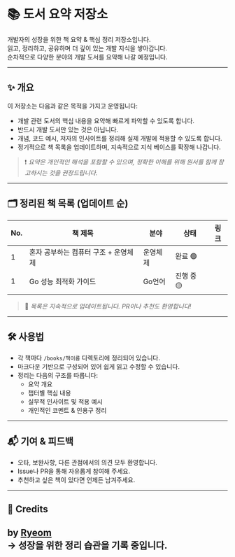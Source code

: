 # 📚 도서 요약 저장소

개발자의 성장을 위한 책 요약 & 핵심 정리 저장소입니다.  
읽고, 정리하고, 공유하며 더 깊이 있는 개발 지식을 쌓아갑니다.  
순차적으로 다양한 분야의 개발 도서를 요약해 나갈 예정입니다.

---

## ✨ 개요

이 저장소는 다음과 같은 목적을 가지고 운영됩니다:

- 개발 관련 도서의 핵심 내용을 요약해 빠르게 파악할 수 있도록 합니다.
- 반드시 개발 도서만 있는 것은 아닙니다.
- 개념, 코드 예시, 저자의 인사이트를 정리해 실제 개발에 적용할 수 있도록 합니다.
- 정기적으로 책 목록을 업데이트하며, 지속적으로 지식 베이스를 확장해 나갑니다.

> ❗ *요약은 개인적인 해석을 포함할 수 있으며, 정확한 이해를 위해 원서를 함께 참고하시는 것을 권장드립니다.*

---

## 🗂️ 정리된 책 목록 (업데이트 순)

| No. | 책 제목 | 분야 | 상태 | 링크 |
|-----|----------|------|------|------|
| 1 |혼자 공부하는 컴퓨터 구조 + 운영체제  | 운영체제 | 완료 🟢 | |
| 1 |Go 성능 최적화 가이드  | Go언어 | 진행 중 🟡 | |

> 🔄 *목록은 지속적으로 업데이트됩니다. PR이나 추천도 환영합니다!*

---

## 🛠️ 사용법

- 각 책마다 `/books/책이름` 디렉토리에 정리되어 있습니다.
- 마크다운 기반으로 구성되어 있어 쉽게 읽고 수정할 수 있습니다.
- 정리는 다음의 구조를 따릅니다:
    - 요약 개요
    - 챕터별 핵심 내용
    - 실무적 인사이트 및 적용 예시
    - 개인적인 코멘트 & 인용구 정리

---

## 📬 기여 & 피드백

- 오타, 보완사항, 다른 관점에서의 의견 모두 환영합니다.
- Issue나 PR을 통해 자유롭게 참여해 주세요.
- 추천하고 싶은 책이 있다면 언제든 남겨주세요.

---

## 🙌 Credits

by [Ryeom](https://github.com/Ryeom)  
→ 성장을 위한 정리 습관을 기록 중입니다.
---
